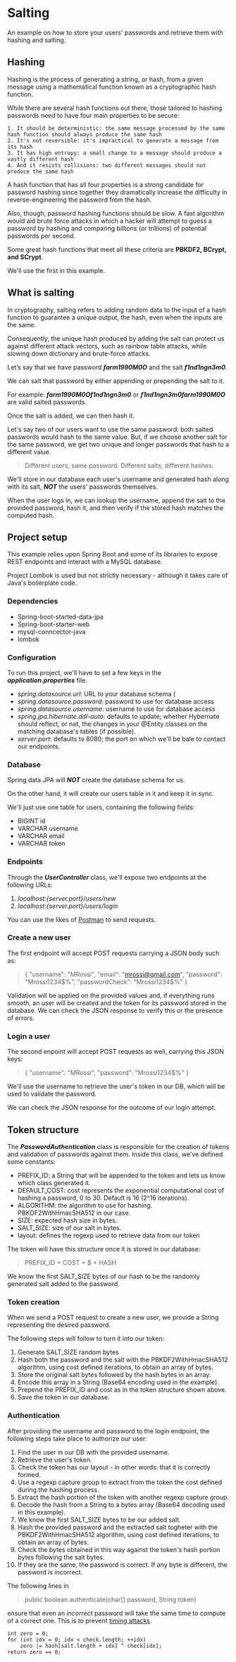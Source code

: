 # Salting
An example on how to store your users' passwords and retrieve them with hashing and salting.

## Hashing

Hashing is the process of generating a string, or hash, from a given message using a mathematical function known as a cryptographic hash function.

While there are several hash functions out there, those tailored to hashing passwords need to have four main properties to be secure:

    1. It should be deterministic: the same message processed by the same hash function should always produce the same hash
    2. It's not reversible: it's impractical to generate a message from its hash
    3. It has high entropy: a small change to a message should produce a vastly different hash
    4. And it resists collisions: two different messages should not produce the same hash

A hash function that has all four properties is a strong candidate for password hashing since together they dramatically increase the difficulty in reverse-engineering the password from the hash.

Also, though, password hashing functions should be slow. A fast algorithm would aid brute force attacks in which a hacker will attempt to guess a password by hashing and comparing billions (or trillions) of potential passwords per second.

Some great hash functions that meet all these criteria are **PBKDF2, BCrypt, and SCrypt**.

We'll use the first in this example.


## What is salting

In cryptography, salting refers to adding random data to the input of a hash function to guarantee a unique output, the hash, even when the inputs are the same.

Consequently, the unique hash produced by adding the salt can protect us against different attack vectors, such as rainbow table attacks, while slowing down dictionary and brute-force attacks.

Let’s say that we have password ***farm1990M0O*** and the salt ***f1nd1ngn3m0***.

We can salt that password by either appending or prepending the salt to it.

For example: ***farm1990M0Of1nd1ngn3m0*** or ***f1nd1ngn3m0farm1990M0O*** are valid salted passwords.

Once the salt is added, we can then hash it.

Let's say two of our users want to use the same password: both salted passwords would hash to the same value.
But, if we choose another salt for the same password, we get two unique and longer passwords that hash to a different value.

> Different users, same password. Different salts, different hashes.

We'll store in our database each user's username and generated hash along with its salt, ***NOT*** the users' passwords themselves.

When the user logs in, we can lookup the username, append the salt to the provided password, hash it, and then verify if the stored hash matches the computed hash.

## Project setup

This example relies upon Spring Boot and some of its libraries to expose REST endpoints and interact with a MySQL database.

Project Lombok is used but not strictly necessary - although it takes care of Java's boilerplate code.

### Dependencies

- Spring-boot-started-data-jpa
- Spring-boot-starter-web
- mysql-conncector-java
- lombok

### Configuration

To run this project, we'll have to set a few keys in the ***application.properties*** file.

- *spring.datasource.url*: URL to your database schema (
- *spring.datasource.password*: password to use for database access
- *spring.datasource.username*: username to use for database access
- *spring.jpa.hibernate.ddl-auto*: defaults to update; whether Hybernate should reflect, or not, the changes in your @Entity classes on the matching database's tables (if possible).
- *server:port*: defaults to 8080; the port on which we'll be bale to contact our endpoints.

### Database

Spring data JPA will ***NOT*** create the database schema for us.

On the other hand, it will create our users table in it and keep it in sync.

We'll just use one table for users, containing the following fields:
- BIGINT id
- VARCHAR username
- VARCHAR email
- VARCHAR token

### Endpoints

Through the ***UserController*** class, we'll expose two endpoints at the following URLs:

1. *localhost:{server.port}/users/new*
2. *localhost:{server.port}/users/login*

You can use the likes of [Postman](https://www.postman.com/) to send requests.

### Create a new user

The first endpoint will accept POST requests carrying a JSON body such as:

>{
    "username": "MRossi",
    "email": "mrossi@gmail.com",
    "password": "Mrossi1234$%",
    "passwordCheck": "Mrossi1234$%"
}

Validation will be applied on the provided values and, if everything runs smooth, an user will be created and the token for its password stored in the database.
We can check the JSON response to verify this or the presence of errors.

### Login a user

The second enpoint will accept POST requests as well, carrying this JSON keys:

>{
    "username": "MRossi",
    "password": "Mrossi1234$%"
}

We'll use the username to retrieve the user's token in our DB, which will be used to validate the password.

We can check the JSON response for the outcome of our login attempt.


## Token structure

The ***PasswordAuthentication*** class is responsible for the creation of tokens and validation of passwords against them.
Inside this class, we've defined some constants:

- PREFIX_ID: a String that will be appended to the token and lets us know which class generated it.
- DEFAULT_COST: cost represents the exponential computational cost of hashing a password, 0 to 30. Default is 16 (2^16 iterations).
- ALGORITHM: the algorithm to use for hashing. PBKDF2WithHmacSHA512 in our case.
- SIZE: expected hash size in bytes.
- SALT_SIZE: size of our salt in bytes.
- layout: defines the regexp used to retrieve data from our token

The token will have this structure once it is stored in our database:

> PREFIX_ID + COST + $ + HASH

We know the first SALT_SIZE bytes of our hash to be the randomly generated salt added to the password.

### Token creation

When we send a POST request to create a new user, we provide a String representing the desired password.

The following steps will follow to turn it into our token:
1. Generate SALT_SIZE random bytes
2. Hash both the password and the salt with the PBKDF2WithHmacSHA512 algorithm, using cost defined iterations, to obtain an array of bytes.
3. Store the original salt bytes followed by the hash bytes in an array.
4. Encode this array in a String (Base64 encoding used in the example).
5. Prepend the PREFIX_ID and cost as in the token structure shown above.
6. Save the token in our database.


### Authentication

After providing the username and password to the login endpoint, the following steps take place to authorize our user:
1. Find the user in our DB with the provided username.
2. Retrieve the user's token.
3. Check the token has our layout - in other words: that it is correctly formed.
4. Use a regexp capture group to extract from the token the cost defined during the hashing process.
5. Extract the hash portion of the token with another regexp capture group.
6. Decode the hash from a String to a bytes array (Base64 decoding used in this example).
7. We know the first SALT_SIZE bytes to be our added salt.
8. Hash the provided password and the extracted salt togheter with the PBKDF2WithHmacSHA512 algorithm, using cost defined iterations, to obtain an array of bytes.
9. Check the bytes obtained in this way against the token's hash portion bytes following the salt bytes.
9. If they are the same, the password is correct. If any byte is different, the password is incorrect. 

The following lines in
> public boolean authenticate(char[] password, String token)

ensure that even an *incorrect* password will take the same time to compute of a correct one.
This is to prevent [timing attacks](https://en.wikipedia.org/wiki/Timing_attack).

```
int zero = 0;
for (int idx = 0; idx < check.length; ++idx)
	zero |= hash[salt.length + idx] ^ check[idx];
return zero == 0;





